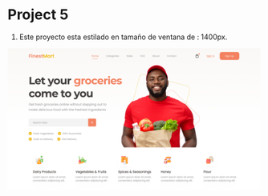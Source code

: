 # Project 5
1. Este proyecto esta estilado en tamaño de ventana de : 1400px.

![Grocery Store](referencia.png)
